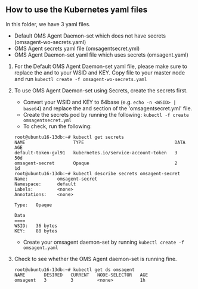 ## How to use the Kubernetes yaml files

In this folder, we have 3 yaml files. 
- Default OMS Agent Daemon-set which does not have secrets (omsagent-wo-secrets.yaml)
- OMS Agent secrets yaml file (omsagentsecret.yml) 
- OMS Agent Daemon-set yaml file which uses secrets (omsagent.yaml)

1. For the Default OMS Agent Daemon-set yaml file, please make sure to replace the <WSID> and <KEY> to your WSID and KEY. 
Copy file to your master node and run ``` kubectl create -f omsagent-wo-secrets.yaml ```

2. To use OMS Agent Daemon-set using Secrets, create the secrets first. 

   - Convert your WSID and KEY to 64base (e.g. `echo -n <WSID> | base64`) and replace the <WSID> and <KEY> section of the 'omsagentsecret.yml' file. 
   - Create the secrets pod by running the following: 
   	``` kubectl -f create omsagentsecret.yml ```
   - To check, run the following: 

   ``` 
   root@ubuntu16-13db:~# kubectl get secrets
   NAME                  TYPE                                  DATA      AGE
   default-token-gvl91   kubernetes.io/service-account-token   3         50d
   omsagent-secret       Opaque                                2         1d
   root@ubuntu16-13db:~# kubectl describe secrets omsagent-secret
   Name:           omsagent-secret
   Namespace:      default
   Labels:         <none>
   Annotations:    <none>

   Type:   Opaque

   Data
   ====
   WSID:   36 bytes
   KEY:    88 bytes 
   ```
   - Create your omsagent daemon-set by running ``` kubectl create -f omsagent.yaml ```

3. Check to see whether the OMS Agent daemon-set is running fine. 
   ``` 
   root@ubuntu16-13db:~# kubectl get ds omsagent
   NAME       DESIRED   CURRENT   NODE-SELECTOR   AGE
   omsagent   3         3         <none>          1h
   ```
